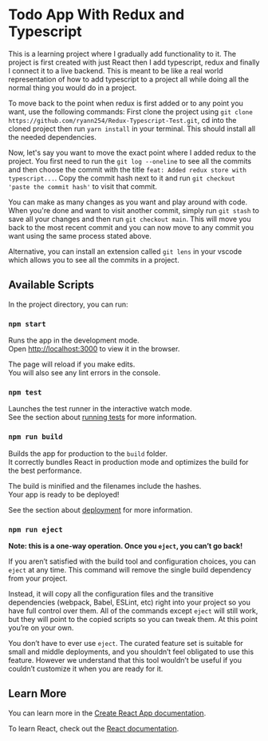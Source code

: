# Todo App With Redux and Typescript

This is a learning project where I gradually add functionality to it. The project is first created with just React then I add typescript, redux and finally I connect it to a live backend. This is meant to be like a real world representation of how to add typescript to a project all while doing all the normal thing you would do in a project.

To move back to the point when redux is first added or to any point you want, use the following commands:
First clone the project using  `git clone https://github.com/ryann254/Redux-Typescript-Test.git`, cd into the cloned project then run `yarn install` in your terminal. This should install all the needed dependencies.

Now, let's say you want to move the exact point where I added redux to the project. You first need to run the `git log --oneline` to see all the commits and then choose the commit with the title `feat: Added redux store with typescript...`. Copy the commit hash next to it and run `git checkout 'paste the commit hash'` to visit that commit.

You can make as many changes as you want and play around with code. When you're done and want to visit another commit, simply run `git stash` to save all your changes and then run  `git checkout main`. This will move you back to the most recent commit and you can now move to any commit you want using the same process stated above.

Alternative, you can install an extension called `git lens` in your vscode which allows you to see all the commits in a project.


## Available Scripts

In the project directory, you can run:

### `npm start`

Runs the app in the development mode.\
Open [http://localhost:3000](http://localhost:3000) to view it in the browser.

The page will reload if you make edits.\
You will also see any lint errors in the console.

### `npm test`

Launches the test runner in the interactive watch mode.\
See the section about [running tests](https://facebook.github.io/create-react-app/docs/running-tests) for more information.

### `npm run build`

Builds the app for production to the `build` folder.\
It correctly bundles React in production mode and optimizes the build for the best performance.

The build is minified and the filenames include the hashes.\
Your app is ready to be deployed!

See the section about [deployment](https://facebook.github.io/create-react-app/docs/deployment) for more information.

### `npm run eject`

**Note: this is a one-way operation. Once you `eject`, you can’t go back!**

If you aren’t satisfied with the build tool and configuration choices, you can `eject` at any time. This command will remove the single build dependency from your project.

Instead, it will copy all the configuration files and the transitive dependencies (webpack, Babel, ESLint, etc) right into your project so you have full control over them. All of the commands except `eject` will still work, but they will point to the copied scripts so you can tweak them. At this point you’re on your own.

You don’t have to ever use `eject`. The curated feature set is suitable for small and middle deployments, and you shouldn’t feel obligated to use this feature. However we understand that this tool wouldn’t be useful if you couldn’t customize it when you are ready for it.

## Learn More

You can learn more in the [Create React App documentation](https://facebook.github.io/create-react-app/docs/getting-started).

To learn React, check out the [React documentation](https://reactjs.org/).
